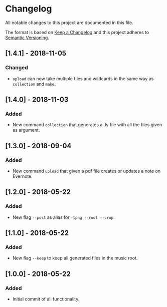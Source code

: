 <!-- markdownlint-disable MD022 MD024 MD032 -->

# Changelog
All notable changes to this project are documented in this file.

The format is based on [Keep a Changelog](http://keepachangelog.com/en/1.0.0/)
and this project adheres to [Semantic Versioning](http://semver.org/spec/v2.0.0.html).

## [1.4.1] - 2018-11-05
### Changed
- `upload` can now take multiple files and wildcards in the same way as `collection` and `make`.

## [1.4.0] - 2018-11-03
### Added
- New command `collection` that generates a .ly file with all the files given as argument.

## [1.3.0] - 2018-09-04
### Added
- New command `upload` that given a pdf file creates or updates a note on Evernote.

## [1.2.0] - 2018-05-22
### Added
- New flag `--post` as alias for `-tpng --root --crop`.

## [1.1.0] - 2018-05-22
### Added
- New flag `--keep` to keep all generated files in the music root.

## [1.0.0] - 2018-05-22
### Added
- Initial commit of all functionality.
